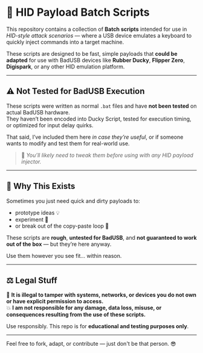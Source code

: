 # 🧠 HID Payload Batch Scripts

This repository contains a collection of **Batch scripts** intended for use in *HID-style attack scenarios* — where a USB device emulates a keyboard to quickly inject commands into a target machine.

These scripts are designed to be fast, simple payloads that **could be adapted** for use with BadUSB devices like **Rubber Ducky**, **Flipper Zero**, **Digispark**, or any other HID emulation platform.

---

## ⚠️ Not Tested for BadUSB Execution

These scripts were written as normal `.bat` files and have **not been tested** on actual BadUSB hardware.  
They haven’t been encoded into Ducky Script, tested for execution timing, or optimized for input delay quirks.

That said, I’ve included them here *in case they’re useful*, or if someone wants to modify and test them for real-world use.

> 🧪 *You’ll likely need to tweak them before using with any HID payload injector.*

---

## 💬 Why This Exists

Sometimes you just need quick and dirty payloads to:
- prototype ideas 💡
- experiment 🧪
- or break out of the copy-paste loop 🔁

These scripts are **rough**, **untested for BadUSB**, and **not guaranteed to work out of the box** — but they’re here anyway.

Use them however you see fit… within reason.

---

## ⚖️ Legal Stuff

🚫 **It is illegal to tamper with systems, networks, or devices you do not own or have explicit permission to access.**  
💥 **I am not responsible for any damage, data loss, misuse, or consequences resulting from the use of these scripts.**

Use responsibly. This repo is for **educational and testing purposes only**.

---

Feel free to fork, adapt, or contribute — just don't be that person. 😎
